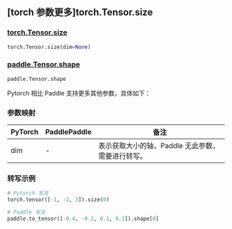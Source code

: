 ## [torch 参数更多]torch.Tensor.size

### [torch.Tensor.size](https://pytorch.org/docs/stable/generated/torch.Tensor.size.html#torch.Tensor.size)

```python
torch.Tensor.size(dim=None)
```

### [paddle.Tensor.shape](https://www.paddlepaddle.org.cn/documentation/docs/zh/api/paddle/Tensor_cn.html#shape)

```python
paddle.Tensor.shape
```

Pytorch 相比 Paddle 支持更多其他参数，具体如下：

### 参数映射
| PyTorch | PaddlePaddle | 备注 |
| ------- | ------------ | ------- |
| dim     | -            | 表示获取大小的轴，Paddle 无此参数，需要进行转写。 |

### 转写示例

```python
# Pytorch 写法
torch.tensor([-1, -2, 3]).size(0)

# Paddle 写法
paddle.to_tensor([-0.4, -0.2, 0.1, 0.3]).shape[0]
```
